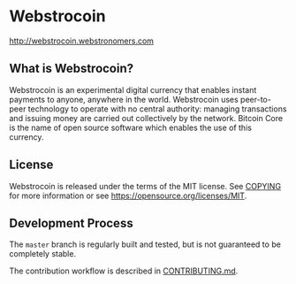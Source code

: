 Webstrocoin
=====================================

http://webstrocoin.webstronomers.com

What is Webstrocoin?
----------------

Webstrocoin is an experimental digital currency that enables instant payments to
anyone, anywhere in the world. Webstrocoin uses peer-to-peer technology to operate
with no central authority: managing transactions and issuing money are carried
out collectively by the network. Bitcoin Core is the name of open source
software which enables the use of this currency.


License
-------

Webstrocoin is released under the terms of the MIT license. See [COPYING](COPYING) for more
information or see https://opensource.org/licenses/MIT.

Development Process
-------------------

The `master` branch is regularly built and tested, but is not guaranteed to be
completely stable.

The contribution workflow is described in [CONTRIBUTING.md](CONTRIBUTING.md).


